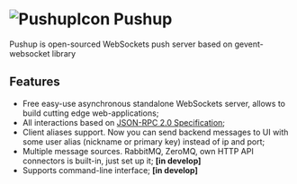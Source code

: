 ![PushupIcon](https://cdn2.iconfinder.com/data/icons/windows-8-metro-style/48/rocket.png) Pushup
=================================================================================================

Pushup is open-sourced WebSockets push server based on gevent-websocket library


Features
---------

* Free easy-use asynchronous standalone WebSockets server, allows to build cutting edge web-applications;
* All interactions based on [JSON-RPC 2.0 Specification](http://www.jsonrpc.org/specification); 
* Client aliases support. Now you can send backend messages to UI with some user alias (nickname or primary key) instead of ip and port;
* Multiple message sources. RabbitMQ, ZeroMQ, own HTTP API connectors is built-in, just set up it; **[in develop]**
* Supports command-line interface; **[in develop]**